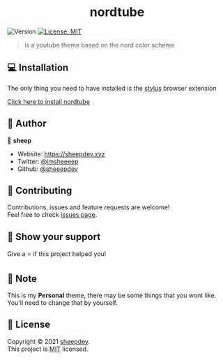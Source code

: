 <h1 align="center">nordtube</h1>
<p>
  <img alt="Version" src="https://img.shields.io/badge/version-1.0.0-blue.svg?cacheSeconds=2592000" />
  <a href="#" target="_blank">
    <img alt="License: MIT" src="https://img.shields.io/badge/License-MIT-yellow.svg" />
  </a>
</p>

> is a youtube theme based on the nord color scheme


## 💻 Installation

The only thing you need to have installed is the [stylus](https://github.com/openstyles/stylus) browser extension

[Click here to install nordtube](https://github.com/sheeepdev/nordtube/raw/main/nordtube.user.css)


## 👤 Author

🐏 **sheep**

* Website: https://sheepdev.xyz
* Twitter: [@imsheeeep](https://twitter.com/imsheeeep)
* Github: [@sheeepdev](https://github.com/sheeepdev)

## 🤝 Contributing

Contributions, issues and feature requests are welcome!<br />Feel free to check [issues page](https://github.com/sheeepdev/nordtube/issues). 

## 🌟 Show your support

Give a ⭐️ if this project helped you!

## 📝 Note

This is my **Personal** theme, there may be some things that you wont like. You'll need to change that by yourself.

## 📩 License

Copyright © 2021 [sheepdev](https://github.com/sheeepdev).<br />
This project is [MIT](https://github.com/sheeepdev/nordtube/blob/main/LICENSE) licensed.
